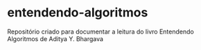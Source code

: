 # entendendo-algoritmos
Repositório criado para documentar a leitura do livro Entendendo Algoritmos de Aditya Y. Bhargava
